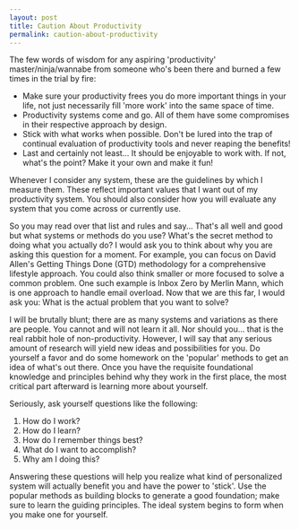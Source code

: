 ```yaml
---
layout: post
title: Caution About Productivity
permalink: caution-about-productivity
---
```


The few words of wisdom for any aspiring 'productivity' master/ninja/wannabe from someone who's been there and burned a few times in the trial by fire:

- Make sure your productivity frees you do more important things in your life, not just necessarily fill 'more work' into the same space of time.
- Productivity systems come and go. All of them have some compromises in their respective approach by design.
- Stick with what works when possible. Don't be lured into the trap of continual evaluation of productivity tools and never reaping the benefits!
- Last and certainly not least... It should be enjoyable to work with.  If not, what's the point?  Make it your own and make it fun!

Whenever I consider any system, these are the guidelines by which I measure them.  These reflect important values that I want out of my productivity system.  You should also consider how you will evaluate any system that you come across or currently use.

So you may read over that list and rules and say... That's all well and good but what systems or methods do you use? What's the secret method to doing what you actually do?  I would ask you to think about why you are asking this question for a moment.  For example, you can focus on David Allen's Getting Things Done (GTD) methodology for a comprehensive lifestyle approach.  You could also think smaller or more focused to solve a common problem. One such example is Inbox Zero by Merlin Mann, which is one approach to handle email overload.  Now that we are this far, I would ask you:  What is the actual problem that you want to solve?

I will be brutally blunt; there are as many systems and variations as there are people.  You cannot and will not learn it all.  Nor should you... that is the real rabbit hole of non-productivity.  However, I will say that any serious amount of research will yield new ideas and possibilities for you.  Do yourself a favor and do some homework on the 'popular' methods to get an idea of what's out there.  Once you have the requisite foundational knowledge and principles behind why they work in the first place, the most critical part afterward is learning more about yourself.

Seriously, ask yourself questions like the following:

1. How do I work?
2. How do I learn?
3. How do I remember things best?
4. What do I want to accomplish?
5. Why am I doing this?

Answering these questions will help you realize what kind of personalized system will actually benefit you and have the power to 'stick'.  Use the popular methods as building blocks to generate a good foundation; make sure to learn the guiding principles.  The ideal system begins to form when you make one for yourself.
